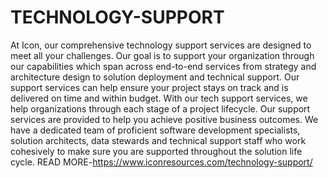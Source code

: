 # TECHNOLOGY-SUPPORT
At Icon, our comprehensive technology support services are designed to meet all your challenges. Our goal is to support your organization through our capabilities which span across end-to-end services from strategy and architecture design to solution deployment and technical support.
Our support services can help ensure your project stays on track and is delivered on time and within budget. With our tech support services, we help organizations through each stage of a project lifecycle. Our support services are provided to help you achieve positive business outcomes.
We have a dedicated team of proficient software development specialists, solution architects, data stewards and technical support staff who work cohesively to make sure you are supported throughout the solution life cycle.
READ MORE-https://www.iconresources.com/technology-support/
